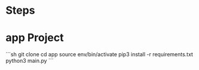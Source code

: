 # Steps

# app Project

´´´sh
git clone
cd app
source env/bin/activate
pip3 install -r requirements.txt
python3 main.py
´´´